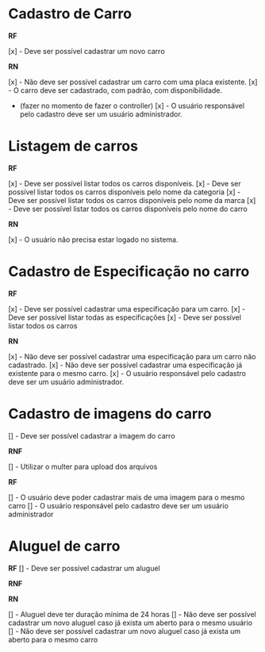 # Cadastro de Carro

**RF**

[x] - Deve ser possível cadastrar um novo carro


**RN**

[x] - Não deve ser possível cadastrar um carro com uma placa existente.
[x] - O carro deve ser cadastrado, com padrão, com disponibilidade. 
* (fazer no momento de fazer o controller) 
[x] - O usuário responsável pelo cadastro deve ser um usuário administrador. 

# Listagem de carros

**RF**

[x] - Deve ser possível listar todos os carros disponíveis. 
[x] - Deve ser possível listar todos os carros disponíveis pelo nome da categoria
[x] - Deve ser possível listar todos os carros disponíveis pelo nome da marca
[x] - Deve ser possível listar todos os carros disponíveis pelo nome do carro

**RN**

[x] - O usuário não precisa estar logado no sistema. 

# Cadastro de Especificação no carro

**RF** 

[x] - Deve ser possível cadastrar uma especificação para um carro.
[x] - Deve ser possível listar todas as especificações
[x] - Deve ser possível listar todos os carros

**RN**

[x] - Não deve ser possível cadastrar uma especificação para um carro não cadastrado. 
[x] - Não deve ser possível cadastrar uma especificação já existente para o mesmo carro.
[x] - O usuário responsável pelo cadastro deve ser um usuário administrador. 

# Cadastro de imagens do carro

[] - Deve ser possível cadastrar a imagem do carro

**RNF**

[] - Utilizar o multer para upload dos arquivos

**RF**

[] - O usuário deve poder cadastrar mais de uma imagem para o mesmo carro
[] - O usuário responsável pelo cadastro deve ser um usuário administrador

# Aluguel de carro

**RF**
[] - Deve ser possível cadastrar um aluguel

**RNF**


**RN**

[] - Aluguel deve ter duração mínima de 24 horas
[] - Não deve ser possível cadastrar um novo aluguel caso já exista um aberto para o mesmo usuário
[] - Não deve ser possível cadastrar um novo aluguel caso já exista um aberto para o mesmo carro


